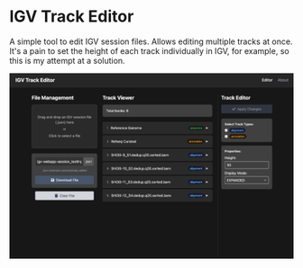 # IGV Track Editor

A simple tool to edit IGV session files.
Allows editing multiple tracks at once. It's a pain to set the height of each track individually in IGV, for example, so this is my attempt at a solution.

![screenshot](docs/screenshot_1_2025_05_04.png)
